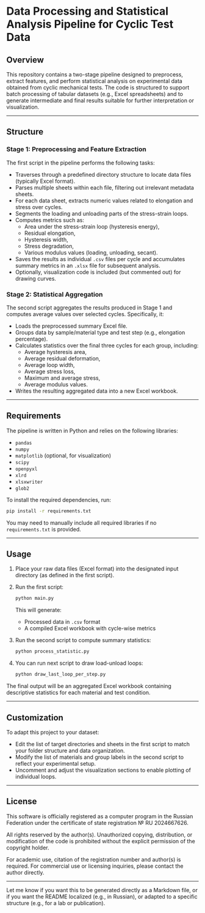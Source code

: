 # Data Processing and Statistical Analysis Pipeline for Cyclic Test Data

## Overview

This repository contains a two-stage pipeline designed to preprocess, extract features, and perform statistical analysis on experimental data obtained from cyclic mechanical tests. The code is structured to support batch processing of tabular datasets (e.g., Excel spreadsheets) and to generate intermediate and final results suitable for further interpretation or visualization.

---

## Structure

### Stage 1: Preprocessing and Feature Extraction

The first script in the pipeline performs the following tasks:

- Traverses through a predefined directory structure to locate data files (typically Excel format).
- Parses multiple sheets within each file, filtering out irrelevant metadata sheets.
- For each data sheet, extracts numeric values related to elongation and stress over cycles.
- Segments the loading and unloading parts of the stress-strain loops.
- Computes metrics such as:
  - Area under the stress-strain loop (hysteresis energy),
  - Residual elongation,
  - Hysteresis width,
  - Stress degradation,
  - Various modulus values (loading, unloading, secant).
- Saves the results as individual `.csv` files per cycle and accumulates summary metrics in an `.xlsx` file for subsequent analysis.
- Optionally, visualization code is included (but commented out) for drawing curves.

### Stage 2: Statistical Aggregation

The second script aggregates the results produced in Stage 1 and computes average values over selected cycles. Specifically, it:

- Loads the preprocessed summary Excel file.
- Groups data by sample/material type and test step (e.g., elongation percentage).
- Calculates statistics over the final three cycles for each group, including:
  - Average hysteresis area,
  - Average residual deformation,
  - Average loop width,
  - Average stress loss,
  - Maximum and average stress,
  - Average modulus values.
- Writes the resulting aggregated data into a new Excel workbook.

---

## Requirements

The pipeline is written in Python and relies on the following libraries:

- `pandas`
- `numpy`
- `matplotlib` (optional, for visualization)
- `scipy`
- `openpyxl`
- `xlrd`
- `xlsxwriter`
- `glob2`

To install the required dependencies, run:

```bash
pip install -r requirements.txt
```

You may need to manually include all required libraries if no `requirements.txt` is provided.

---

## Usage

1. Place your raw data files (Excel format) into the designated input directory (as defined in the first script).
2. Run the first script:
   ```bash
   python main.py
   ```
   This will generate:
   - Processed data in `.csv` format
   - A compiled Excel workbook with cycle-wise metrics

3. Run the second script to compute summary statistics:
   ```bash
   python process_statistic.py
   ```
4. You can run next script to draw load-unload loops:
   ```bash
   python draw_last_loop_per_step.py
   ```
The final output will be an aggregated Excel workbook containing descriptive statistics for each material and test condition.

---

## Customization

To adapt this project to your dataset:

- Edit the list of target directories and sheets in the first script to match your folder structure and data organization.
- Modify the list of materials and group labels in the second script to reflect your experimental setup.
- Uncomment and adjust the visualization sections to enable plotting of individual loops.

---

## License

This software is officially registered as a computer program in the Russian Federation under the certificate of state registration № RU 2024667626.

All rights reserved by the author(s). Unauthorized copying, distribution, or modification of the code is prohibited without the explicit permission of the copyright holder.

For academic use, citation of the registration number and author(s) is required. For commercial use or licensing inquiries, please contact the author directly.

---

Let me know if you want this to be generated directly as a Markdown file, or if you want the README localized (e.g., in Russian), or adapted to a specific structure (e.g., for a lab or publication).
